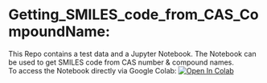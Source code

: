 # Getting_SMILES_code_from_CAS_CompoundName:

This Repo contains a test data and a Jupyter Notebook. The Notebook can be used to get SMILES code from CAS number & compound names. <br>
To access the Notebook directly via Google Colab:  [![Open In Colab](https://colab.research.google.com/assets/colab-badge.svg)](https://colab.research.google.com/github/Functional-Metabolomics-Lab/Getting_SMILES_code_from_CAS_CompoundName/blob/main)
